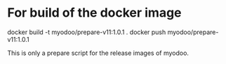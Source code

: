 # For build of the docker image
docker build -t myodoo/prepare-v11:1.0.1 .
docker push myodoo/prepare-v11:1.0.1

This is only a prepare script for the release images of myodoo.
